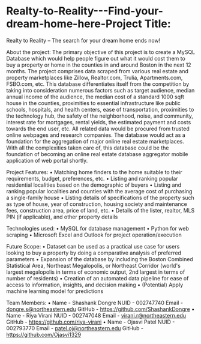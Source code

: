 # Realty-to-Reality---Find-your-dream-home-here-Project Title:
Realty to Reality – The search for your dream home ends now!

About the project:
The primary objective of this project is to create a MySQL Database which would help people figure out what it would cost them to buy a property or home in the counties in and around Boston in the next 12 months. The project comprises data scraped from various real estate and property marketplaces like Zillow, Realtor.com, Trulia, Apartments.com, FSBO.com, etc. This database differentiates itself from the competition by taking into consideration numerous factors such as target audience, median annual income of the audience, the median cost of a standard 1000 sqft house in the counties, proximities to essential infrastructure like public schools, hospitals, and health centers, ease of transportation, proximities to the technology hub, the safety of the neighborhood, noise, and community, interest rate for mortgages, rental yields, the estimated payment and costs towards the end user, etc. All related data would be procured from trusted online webpages and research companies.
The database would act as a foundation for the aggregation of major online real estate marketplaces. With all the complexities taken care of, this database could be the foundation of becoming an online real estate database aggregator mobile application of web portal shortly.

Project Features:
•	Matching home finders to the home suitable to their requirements, budget, preferences, etc.
•	Listing and ranking popular residential localities based on the demographic of buyers
•	Listing and ranking popular localities and counties with the average cost of purchasing a single-family house
•	Listing details of specifications of the property such as type of house, year of construction, housing society and maintenance fees, construction area, price of land, etc.
•	Details of the lister, realtor, MLS PIN (if applicable), and other property details

Technologies used: 
•	MySQL for database management
•	Python for web scraping
•	Microsoft Excel and Outlook for project operation/execution

Future Scope: 
•	Dataset can be used as a practical use case for users looking to buy a property by doing a comparative analysis of preferred parameters
•	Expansion of the database by including the Boston Combined Statistical Area, Northeast Megalopolis, or Northeast Corridor (world's largest megalopolis in terms of economic output, 2nd largest in terms of number of residents)
•	Creation of an automated data pipeline for ease of access to information, insights, and decision making
•	(Potential) Apply machine learning model for predictions 
 

Team Members: 
•	Name - Shashank Dongre	NUID - 002747740	Email - dongre.s@northeastern.edu	GitHub - https://github.com/ShashankDongre
•	Name - Riya Virani		NUID - 002747048	Email - virani.r@northeastern.edu	GitHub - https://github.com/riya-virani
•	Name - Ojasvi Patel		NUID - 002793770	Email - patel.oj@northeastern.edu	GitHub - https://github.com/Ojasvi1329
